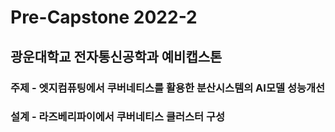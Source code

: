 # Pre-Capstone 2022-2
## 광운대학교 전자통신공학과 예비캡스톤

### 주제 - 엣지컴퓨팅에서 쿠버네티스를 활용한 분산시스템의 AI모델 성능개선

### 설계 - 라즈베리파이에서 쿠버네티스 클러스터 구성
